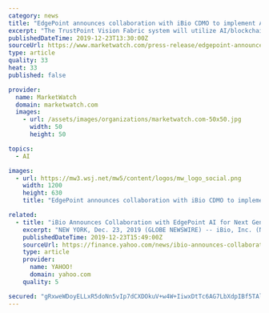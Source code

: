 ```yaml
---
category: news
title: "EdgePoint announces collaboration with iBio CDMO to implement AI/Blockchain driven TrustPoint Vision Technology in its Texas cGMP facility"
excerpt: "The TrustPoint Vision Fabric system will utilize AI/blockchain driven vision systems to automatically document, timestamp, verify, and track data and activities in pharmaceutical manufacturing operations. The system uses a proprietary AI Vision system ..."
publishedDateTime: 2019-12-23T13:30:00Z
sourceUrl: https://www.marketwatch.com/press-release/edgepoint-announces-collaboration-with-ibio-cdmo-to-implement-aiblockchain-driven-trustpoint-vision-technology-in-its-texas-cgmp-facility-2019-12-23-91843024
type: article
quality: 33
heat: 33
published: false

provider:
  name: MarketWatch
  domain: marketwatch.com
  images:
    - url: /assets/images/organizations/marketwatch.com-50x50.jpg
      width: 50
      height: 50

topics:
  - AI

images:
  - url: https://mw3.wsj.net/mw5/content/logos/mw_logo_social.png
    width: 1200
    height: 630
    title: "EdgePoint announces collaboration with iBio CDMO to implement AI/Blockchain driven TrustPoint Vision Technology in its Texas cGMP facility"

related:
  - title: "iBio Announces Collaboration with EdgePoint AI for Next Gen Quality in Biologics Manufacturing"
    excerpt: "NEW YORK, Dec. 23, 2019 (GLOBE NEWSWIRE) -- iBio, Inc. (NYSE AMERICAN:IBIO) today announced that it has entered into a collaboration with EdgePoint AI, a division of Mateon Therapeutics, Inc. (MATN), to deploy EdgePoint’s proprietary artificial intelligence (“AI”)/blockchain-driven vision system for pharmaceutical manufacturing ..."
    publishedDateTime: 2019-12-23T15:49:00Z
    sourceUrl: https://finance.yahoo.com/news/ibio-announces-collaboration-edgepoint-ai-133010228.html
    type: article
    provider:
      name: YAHOO!
      domain: yahoo.com
    quality: 5

secured: "gRxweWDoyELLxR5doNn5vIp7dCXDOkuV+w4W+IiwxDtTc6AG7LbXdpIBf5TAlHq+k50OM51xBN/c0jXeZE9M/yoKWSt4Cs5q0SoHJALo9KWrx2n/k+VZNnwfEOdKyiWB3pbifzUSK1pxlOF3E1bUli1wzA3Ga+VsKWzZsT/zFyzowAIvsZMosqnVgYN6ZPJqniqScJWhfkdn//MEbVraqyCX5I32EkyoDL0ykFeDtW1aNH6Jx94kdb18WeXbN6xpQ1/39BshyBJErHJ9e/zniA==;0ncU96qs2v1UQJGUWVLptA=="
---
```


